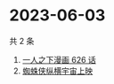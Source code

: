 # 2023-06-03

共 2 条

<!-- BEGIN -->
<!-- 最后更新时间 Sat Jun 03 2023 03:05:01 GMT+0800 (China Standard Time) -->

1. [一人之下漫画 626 话](https://www.zhihu.com/search?q=%E4%B8%80%E4%BA%BA%E4%B9%8B%E4%B8%8B%E6%BC%AB%E7%94%BB%20626%20%E8%AF%9D)
1. [蜘蛛侠纵横宇宙上映](https://www.zhihu.com/search?q=%E8%9C%98%E8%9B%9B%E4%BE%A0%E7%BA%B5%E6%A8%AA%E5%AE%87%E5%AE%99%E4%B8%8A%E6%98%A0)

<!-- END -->
